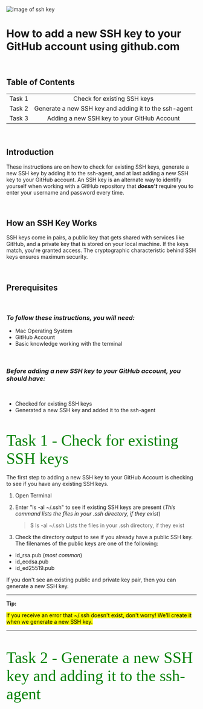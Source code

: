 ![image of ssh key](./assets/SSH/SSHKey.png)

# How to add a new SSH key to your GitHub account using github.com 


<br />



## Table of Contents
|    |     |
|----------|:-------------:
| Task 1 |  Check for existing SSH keys
| Task 2 |    Generate a new SSH key and adding it to the ssh-agent
| Task 3 |  Adding a new SSH key to your GitHub Account

<br />



## Introduction

These instructions are on how to check for existing SSH keys, generate a new SSH key by adding it to the ssh-agent, and at last adding a new SSH key to your GitHub account. An SSH key is an alternate way to identify yourself when working with a GitHub repository that **_doesn't_** require you to enter your username and password every time.

<br />

## How an SSH Key Works

SSH keys come in pairs, a public key that gets shared with services like GitHub, and a private key that is stored on your local machine. If the keys match, you're granted access. The  cryptographic characteristic behind SSH keys ensures maximum security.  

<br />

## Prerequisites

<br />

### _To follow these instructions, you will need:_
- Mac Operating System
- GitHub Account
- Basic knowledge working with the terminal

<br />

### _Before adding a new SSH key to your GitHub account, you should have:_

<br >

- Checked for existing SSH keys
- Generated a new SSH key and added it to the ssh-agent

<br />
<br />

 <span style="font-family:papyrus; font-size:3em; color:green">
Task 1 - Check for existing SSH keys
 </span>

<br>
<br>
The first step to adding a new SSH key to your GitHub Account is checking to see if you have any existing SSH keys.

1. Open Terminal

2. Enter "ls -al ~/.ssh" to see if existing SSH keys are present (_This command lists the files in your .ssh directory, if they exist_)

    >$ ls -al ~/.ssh
 Lists the files in your .ssh directory, if they exist

3. Check the directory output to see if you already have a public SSH key. The filenames of the public keys are one of the following:

- id_rsa.pub (_most common_)
- id_ecdsa.pub
- id_ed25519.pub

If you don't see an existing public and private key pair, then you can generate a new SSH key.

---
**Tip:**

<mark>If you receive an error that ~/.ssh doesn't exist, don't worry! We'll create it when we generate a new SSH key.

---

<br>
<br>


 <span style="font-family:papyrus; font-size:3em; color:green">
Task 2 - Generate a new SSH key and adding it to the ssh-agent
 </span>


